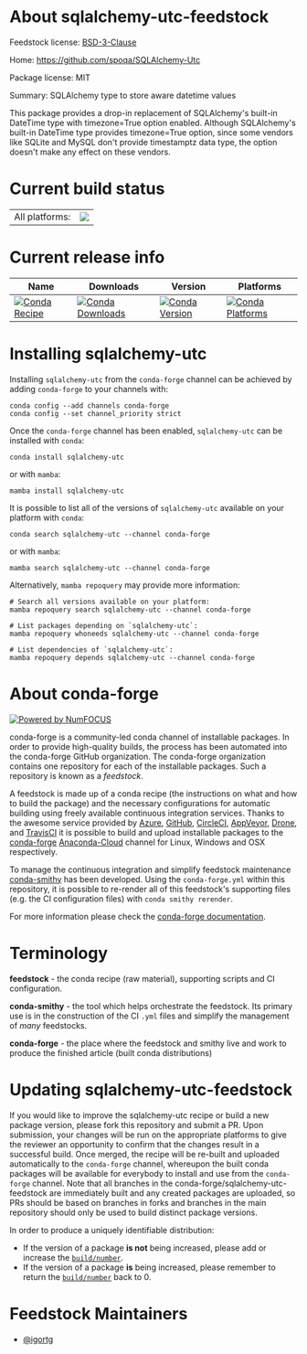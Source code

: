 About sqlalchemy-utc-feedstock
==============================

Feedstock license: [BSD-3-Clause](https://github.com/conda-forge/sqlalchemy-utc-feedstock/blob/main/LICENSE.txt)

Home: https://github.com/spoqa/SQLAlchemy-Utc

Package license: MIT

Summary: SQLAlchemy type to store aware datetime values 

This package provides a drop-in replacement of SQLAlchemy's built-in
DateTime type with timezone=True option enabled. Although SQLAlchemy's
built-in DateTime type provides timezone=True option, since some vendors
like SQLite and MySQL don't provide timestamptz data type, the option
doesn't make any effect on these vendors.


Current build status
====================


<table><tr><td>All platforms:</td>
    <td>
      <a href="https://dev.azure.com/conda-forge/feedstock-builds/_build/latest?definitionId=5835&branchName=main">
        <img src="https://dev.azure.com/conda-forge/feedstock-builds/_apis/build/status/sqlalchemy-utc-feedstock?branchName=main">
      </a>
    </td>
  </tr>
</table>

Current release info
====================

| Name | Downloads | Version | Platforms |
| --- | --- | --- | --- |
| [![Conda Recipe](https://img.shields.io/badge/recipe-sqlalchemy--utc-green.svg)](https://anaconda.org/conda-forge/sqlalchemy-utc) | [![Conda Downloads](https://img.shields.io/conda/dn/conda-forge/sqlalchemy-utc.svg)](https://anaconda.org/conda-forge/sqlalchemy-utc) | [![Conda Version](https://img.shields.io/conda/vn/conda-forge/sqlalchemy-utc.svg)](https://anaconda.org/conda-forge/sqlalchemy-utc) | [![Conda Platforms](https://img.shields.io/conda/pn/conda-forge/sqlalchemy-utc.svg)](https://anaconda.org/conda-forge/sqlalchemy-utc) |

Installing sqlalchemy-utc
=========================

Installing `sqlalchemy-utc` from the `conda-forge` channel can be achieved by adding `conda-forge` to your channels with:

```
conda config --add channels conda-forge
conda config --set channel_priority strict
```

Once the `conda-forge` channel has been enabled, `sqlalchemy-utc` can be installed with `conda`:

```
conda install sqlalchemy-utc
```

or with `mamba`:

```
mamba install sqlalchemy-utc
```

It is possible to list all of the versions of `sqlalchemy-utc` available on your platform with `conda`:

```
conda search sqlalchemy-utc --channel conda-forge
```

or with `mamba`:

```
mamba search sqlalchemy-utc --channel conda-forge
```

Alternatively, `mamba repoquery` may provide more information:

```
# Search all versions available on your platform:
mamba repoquery search sqlalchemy-utc --channel conda-forge

# List packages depending on `sqlalchemy-utc`:
mamba repoquery whoneeds sqlalchemy-utc --channel conda-forge

# List dependencies of `sqlalchemy-utc`:
mamba repoquery depends sqlalchemy-utc --channel conda-forge
```


About conda-forge
=================

[![Powered by
NumFOCUS](https://img.shields.io/badge/powered%20by-NumFOCUS-orange.svg?style=flat&colorA=E1523D&colorB=007D8A)](https://numfocus.org)

conda-forge is a community-led conda channel of installable packages.
In order to provide high-quality builds, the process has been automated into the
conda-forge GitHub organization. The conda-forge organization contains one repository
for each of the installable packages. Such a repository is known as a *feedstock*.

A feedstock is made up of a conda recipe (the instructions on what and how to build
the package) and the necessary configurations for automatic building using freely
available continuous integration services. Thanks to the awesome service provided by
[Azure](https://azure.microsoft.com/en-us/services/devops/), [GitHub](https://github.com/),
[CircleCI](https://circleci.com/), [AppVeyor](https://www.appveyor.com/),
[Drone](https://cloud.drone.io/welcome), and [TravisCI](https://travis-ci.com/)
it is possible to build and upload installable packages to the
[conda-forge](https://anaconda.org/conda-forge) [Anaconda-Cloud](https://anaconda.org/)
channel for Linux, Windows and OSX respectively.

To manage the continuous integration and simplify feedstock maintenance
[conda-smithy](https://github.com/conda-forge/conda-smithy) has been developed.
Using the ``conda-forge.yml`` within this repository, it is possible to re-render all of
this feedstock's supporting files (e.g. the CI configuration files) with ``conda smithy rerender``.

For more information please check the [conda-forge documentation](https://conda-forge.org/docs/).

Terminology
===========

**feedstock** - the conda recipe (raw material), supporting scripts and CI configuration.

**conda-smithy** - the tool which helps orchestrate the feedstock.
                   Its primary use is in the construction of the CI ``.yml`` files
                   and simplify the management of *many* feedstocks.

**conda-forge** - the place where the feedstock and smithy live and work to
                  produce the finished article (built conda distributions)


Updating sqlalchemy-utc-feedstock
=================================

If you would like to improve the sqlalchemy-utc recipe or build a new
package version, please fork this repository and submit a PR. Upon submission,
your changes will be run on the appropriate platforms to give the reviewer an
opportunity to confirm that the changes result in a successful build. Once
merged, the recipe will be re-built and uploaded automatically to the
`conda-forge` channel, whereupon the built conda packages will be available for
everybody to install and use from the `conda-forge` channel.
Note that all branches in the conda-forge/sqlalchemy-utc-feedstock are
immediately built and any created packages are uploaded, so PRs should be based
on branches in forks and branches in the main repository should only be used to
build distinct package versions.

In order to produce a uniquely identifiable distribution:
 * If the version of a package **is not** being increased, please add or increase
   the [``build/number``](https://docs.conda.io/projects/conda-build/en/latest/resources/define-metadata.html#build-number-and-string).
 * If the version of a package **is** being increased, please remember to return
   the [``build/number``](https://docs.conda.io/projects/conda-build/en/latest/resources/define-metadata.html#build-number-and-string)
   back to 0.

Feedstock Maintainers
=====================

* [@igortg](https://github.com/igortg/)

